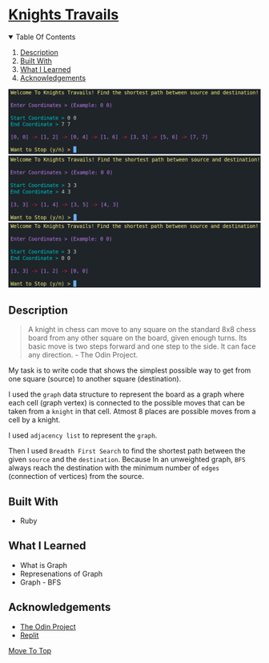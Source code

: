 
# [Knights Travails](https://www.theodinproject.com/paths/full-stack-ruby-on-rails/courses/ruby-programming/lessons/knights-travails)

<details open="open">
  <summary>Table Of Contents</summary>
  <ol>
    <li>
      <a href="#description">Description</a>
    </li>
    <li>
      <a href="#built-with">Built With</a>
    </li>
     <li>
      <a href="#what-i-learned">What I Learned</a>
    </li>
     <li>
      <a href="#acknowledgements">Acknowledgements</a>
    </li>
  </ol>
</details>

![Demo](./assets/demo.png)
![Demo](./assets/demo1.png)
![Demo](./assets/demo2.png)

## Description
> A knight in chess can move to any square on the standard 8x8 chess board from any other square on the board, given enough turns. Its basic move is two steps forward and one step to the side. It can face any direction. - The Odin Project.

  My task is to write code that shows the simplest possible way to get from one square (source) to another square (destination).
  
  I used the `graph` data structure to represent the board as a graph where each cell (graph vertex) is connected to the possible moves that can be taken from a `knight` in that cell. Atmost 8 places are possible moves from a cell by a knight.
  
  I used `adjacency list` to represent the `graph`.
  
  Then I used `Breadth First Search` to find the shortest path between the given `source` and the `destination`. Because In an unweighted graph, `BFS` always reach the destination with the minimum number of `edges` (connection of vertices) from the source.


## Built With
* Ruby

## What I Learned
* What is Graph
* Represenations of Graph
* Graph - BFS
  
## Acknowledgements
* [The Odin Project](https://theodinproject.com)
* [Replit](https://replit.com)

[Move To Top](#knights-travails)

